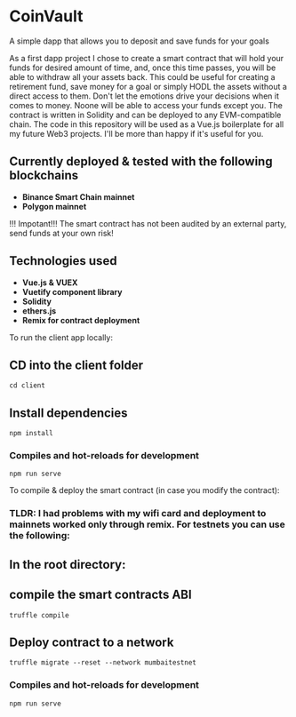 # CoinVault
A simple dapp that allows you to deposit and save funds for your goals

As a first dapp project I chose to create a smart contract that will hold your funds for desired amount of time, and, once this time
passes, you will be able to withdraw all your assets back. This could be useful for creating a retirement fund, save money for a goal or simply 
HODL the assets without a direct access to them. Don't let the emotions drive your decisions when it comes to money. Noone will be able to access your funds except you. The contract is written in Solidity and can be deployed to any EVM-compatible chain. The code in this repository will be used as a Vue.js boilerplate for all my future Web3 projects. I'll be more than happy if it's useful for you. 

## Currently deployed & tested with the following blockchains

* **Binance Smart Chain mainnet**
* **Polygon mainnet**

!!! Impotant!!! The smart contract has not been audited by an external party, send funds at your own risk! 

## Technologies used

* **Vue.js & VUEX**
* **Vuetify component library**
* **Solidity**
* **ethers.js**
* **Remix for contract deployment**



To run the client app locally: 

## CD into the client folder 
```
cd client 
```

## Install dependencies
```
npm install
```

### Compiles and hot-reloads for development
```
npm run serve
```


To compile & deploy the smart contract (in case you modify the contract): 

### TLDR: I had problems with my wifi card and deployment to mainnets worked only through remix. For testnets you can use the following:

## In the root directory: 

## compile the smart contracts ABI
```
truffle compile
```

## Deploy contract to a network
```
truffle migrate --reset --network mumbaitestnet
```

### Compiles and hot-reloads for development
```
npm run serve
```
